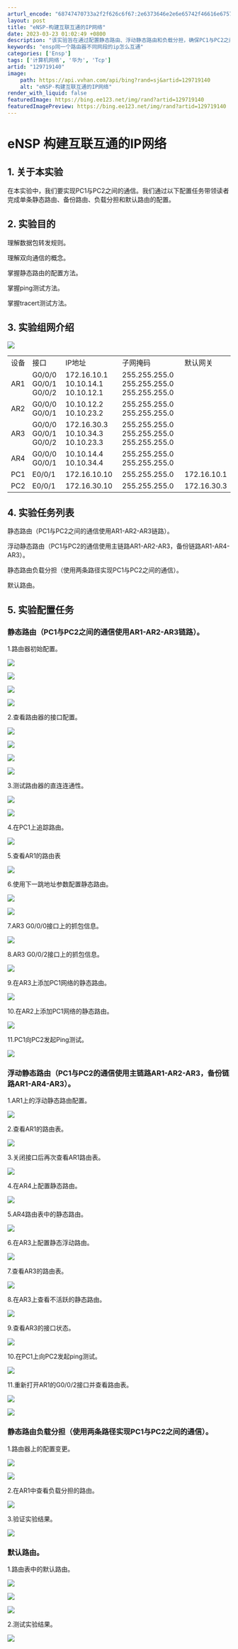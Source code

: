 ```yaml
---
arturl_encode: "68747470733a2f2f626c6f67:2e6373646e2e6e65742f46616e6757656e4a696e673135302f:61727469636c652f64657461696c732f313239373139313430"
layout: post
title: "eNSP-构建互联互通的IP网络"
date: 2023-03-23 01:02:49 +0800
description: "该实验旨在通过配置静态路由、浮动静态路由和负载分担，确保PC1与PC2之间的通信。实验涉及AR系列路"
keywords: "ensp同一个路由器不同网段的ip怎么互通"
categories: ['Ensp']
tags: ['计算机网络', '华为', 'Tcp']
artid: "129719140"
image:
    path: https://api.vvhan.com/api/bing?rand=sj&artid=129719140
    alt: "eNSP-构建互联互通的IP网络"
render_with_liquid: false
featuredImage: https://bing.ee123.net/img/rand?artid=129719140
featuredImagePreview: https://bing.ee123.net/img/rand?artid=129719140
---
```


# eNSP 构建互联互通的IP网络

## 1. 关于本实验

在本实验中，我们要实现PC1与PC2之间的通信。我们通过以下配置任务带领读者完成单条静态路由、备份路由、负载分担和默认路由的配置。

## 2. 实验目的

理解数据包转发规则。

理解双向通信的概念。

掌握静态路由的配置方法。

掌握ping测试方法。

掌握tracert测试方法。

## 3. 实验组网介绍

![](https://i-blog.csdnimg.cn/blog_migrate/6b7b58c6741ada3125b60d0ac0de75f3.png)

|  |  |  |  |  |
| --- | --- | --- | --- | --- |
| 设备 | 接口 | IP地址 | 子网掩码 | 默认网关 |
| AR1 | G0/0/0  G0/0/1  G0/0/2 | 172.16.10.1  10.10.14.1  10.10.12.1 | 255.255.255.0  255.255.255.0  255.255.255.0 |  |
| AR2 | G0/0/0  G0/0/1 | 10.10.12.2  10.10.23.2 | 255.255.255.0  255.255.255.0 |  |
| AR3 | G0/0/0  G0/0/1  G0/0/2 | 172.16.30.3  10.10.34.3  10.10.23.3 | 255.255.255.0  255.255.255.0  255.255.255.0 |  |
| AR4 | G0/0/0  G0/0/1 | 10.10.14.4  10.10.34.4 | 255.255.255.0  255.255.255.0 |  |
| PC1 | E0/0/1 | 172.16.10.10 | 255.255.255.0 | 172.16.10.1 |
| PC2 | E0/0/1 | 172.16.30.10 | 255.255.255.0 | 172.16.30.3 |

## 4. 实验任务列表

静态路由（PC1与PC2之间的通信使用AR1-AR2-AR3链路）。

浮动静态路由（PC1与PC2的通信使用主链路AR1-AR2-AR3，备份链路AR1-AR4-AR3）。

静态路由负载分担（使用两条路径实现PC1与PC2之间的通信）。

默认路由。

## 5. 实验配置任务

### 静态路由（PC1与PC2之间的通信使用AR1-AR2-AR3链路）。

1.路由器初始配置。

![](https://i-blog.csdnimg.cn/blog_migrate/e32c8592437dbe3880963fb521cd8b59.png)

![](https://i-blog.csdnimg.cn/blog_migrate/5113f6a8f29eb789712ce441b4ba484d.png)

![](https://i-blog.csdnimg.cn/blog_migrate/a08c1083d721508113e86b9f227f752c.png)

![](https://i-blog.csdnimg.cn/blog_migrate/e0ad16475dc79440624fcddda6eb16dd.png)

2.查看路由器的接口配置。

![](https://i-blog.csdnimg.cn/blog_migrate/caf8593d2241d5b45f5308f734dabef8.png)

![](https://i-blog.csdnimg.cn/blog_migrate/4732f231622d08ef45cb186050de2e98.png)

![](https://i-blog.csdnimg.cn/blog_migrate/d0a679e4dc0b48a8ef8db2e271a240b2.png)

![](https://i-blog.csdnimg.cn/blog_migrate/c0cb95f1bd4e331b18f1257ff7afb2d4.png)

3.测试路由器的直连连通性。

![](https://i-blog.csdnimg.cn/blog_migrate/5a2f4e8a9b63b7407c0d7900dcbc5e9f.png)

![](https://i-blog.csdnimg.cn/blog_migrate/3d22814af9f571e9376b9782f3b612e3.png)

4.在PC1上追踪路由。

![](https://i-blog.csdnimg.cn/blog_migrate/a60777271ea2eb662885a8b763139fde.png)

5.查看AR1的路由表

![](https://i-blog.csdnimg.cn/blog_migrate/0bfbdcbc631a3d4c4f0d95e26f41b84d.png)

6.使用下一跳地址参数配置静态路由。

![](https://i-blog.csdnimg.cn/blog_migrate/5e752912427ec33024b7b5addc1663e5.png)

![](https://i-blog.csdnimg.cn/blog_migrate/633a379927985f8b609d7e521a06884f.png)

7.AR3 G0/0/0接口上的抓包信息。

![](https://i-blog.csdnimg.cn/blog_migrate/d45735e1fc0482a2f91d823527ebdc80.png)

8.AR3 G0/0/2接口上的抓包信息。

![](https://i-blog.csdnimg.cn/blog_migrate/6e872a0ce03918651f9fa3ce0cda2d63.png)

9.在AR3上添加PC1网络的静态路由。

![](https://i-blog.csdnimg.cn/blog_migrate/954573ad6b030a8b396fb9c114878239.png)

10.在AR2上添加PC1网络的静态路由。

![](https://i-blog.csdnimg.cn/blog_migrate/796b755937c05af122b714d7b2d760f0.png)

11.PC1向PC2发起Ping测试。

![](https://i-blog.csdnimg.cn/blog_migrate/e54b909e13cfee16a06eae8fcc0a7061.png)

### 浮动静态路由（PC1与PC2的通信使用主链路AR1-AR2-AR3，备份链路AR1-AR4-AR3）。

1.AR1上的浮动静态路由配置。

![](https://i-blog.csdnimg.cn/blog_migrate/e00340a5156ed77ede2adede066a2661.png)

2.查看AR1的路由表。

![](https://i-blog.csdnimg.cn/blog_migrate/44dfe31d97db0e047f523056addbbd9e.png)

3.关闭接口后再次查看AR1路由表。

![](https://i-blog.csdnimg.cn/blog_migrate/60384b29c475a1742733f68751f9adda.png)

4.在AR4上配置静态路由。

![](https://i-blog.csdnimg.cn/blog_migrate/4c76878f09f247ba9231a4fd6fd3b0c7.png)

5.AR4路由表中的静态路由。

![](https://i-blog.csdnimg.cn/blog_migrate/8d6cb634ae336c7b4b1a6e18948eba4b.png)

6.在AR3上配置静态浮动路由。

![](https://i-blog.csdnimg.cn/blog_migrate/0f523df68bbe150951b7284759c3c74e.png)

7.查看AR3的路由表。

![](https://i-blog.csdnimg.cn/blog_migrate/a10d287fff0f26a748067b842599f6d2.png)

8.在AR3上查看不活跃的静态路由。

![](https://i-blog.csdnimg.cn/blog_migrate/a52cfa13349a6af20f6691401186dc8f.png)

9.查看AR3的接口状态。

![](https://i-blog.csdnimg.cn/blog_migrate/8e93164cd304b8c0ee02bd3851a9cd49.png)

10.在PC1上向PC2发起ping测试。

![](https://i-blog.csdnimg.cn/blog_migrate/8135752ba839335996879a774bebcb82.png)

11.重新打开AR1的G0/0/2接口并查看路由表。

![](https://i-blog.csdnimg.cn/blog_migrate/4f65d0ea226bbb9c160c3e33a58a77f6.png)

![](https://i-blog.csdnimg.cn/blog_migrate/d51b00b85073571508f33836af158ee5.png)

### 静态路由负载分担（使用两条路径实现PC1与PC2之间的通信）。

1.路由器上的配置变更。

![](https://i-blog.csdnimg.cn/blog_migrate/9d013531a77fb07d471ee441ef338c9e.png)

![](https://i-blog.csdnimg.cn/blog_migrate/714f78053ecca8ad9c764c5c6e220b8c.png)

2.在AR1中查看负载分担的路由。

![](https://i-blog.csdnimg.cn/blog_migrate/570f0b265d594c72bcfbcd36040eb4b1.png)

3.验证实验结果。

![](https://i-blog.csdnimg.cn/blog_migrate/9d98ff5a4c524d2b853e192af1393d41.png)

### 默认路由。

1.路由表中的默认路由。

![](https://i-blog.csdnimg.cn/blog_migrate/49d48b9a1eab85721c5d3913ac76a89f.png)

![](https://i-blog.csdnimg.cn/blog_migrate/944f94e2d972fbe615ad763d199d9e59.png)

![](https://i-blog.csdnimg.cn/blog_migrate/6a64a1618b73cf0be45334f616f20969.png)

2.测试实验结果。

![](https://i-blog.csdnimg.cn/blog_migrate/d4fea97e0cf51f67d6917fcb40f849f9.png)